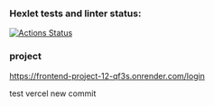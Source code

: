 ### Hexlet tests and linter status:
[![Actions Status](https://github.com/Crenby/frontend-project-12/actions/workflows/hexlet-check.yml/badge.svg)](https://github.com/Crenby/frontend-project-12/actions)

### project

https://frontend-project-12-qf3s.onrender.com/login


test vercel new commit